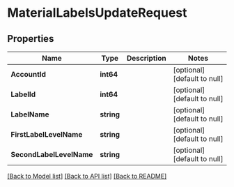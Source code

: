 # MaterialLabelsUpdateRequest

## Properties
Name | Type | Description | Notes
------------ | ------------- | ------------- | -------------
**AccountId** | **int64** |  | [optional] [default to null]
**LabelId** | **int64** |  | [optional] [default to null]
**LabelName** | **string** |  | [optional] [default to null]
**FirstLabelLevelName** | **string** |  | [optional] [default to null]
**SecondLabelLevelName** | **string** |  | [optional] [default to null]

[[Back to Model list]](../README.md#documentation-for-models) [[Back to API list]](../README.md#documentation-for-api-endpoints) [[Back to README]](../README.md)


